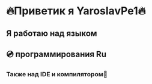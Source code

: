 #   🔥Приветик я YaroslavPe1🔥

##     Я работаю над языком
##    💿 программирования Ru
### Также над IDE и компилятором🧾







    
